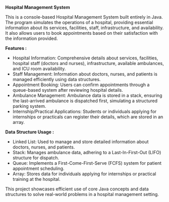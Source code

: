 <b> Hospital Management System </b>

<p>This is a console-based Hospital Management System built entirely in Java. The program simulates the operations of a hospital, providing essential information about its services, facilities, staff, infrastructure, and availability. It also allows users to book appointments based on their satisfaction with the information provided.</p>

<b>Features :</b>
<ul>
<li>Hospital Information: Comprehensive details about services, facilities, hospital staff (doctors and nurses), infrastructure, available ambulances, and ICU room availability.</li>
<li>Staff Management: Information about doctors, nurses, and patients is managed efficiently using data structures.</li>
<li>Appointment Booking: Users can confirm appointments through a queue-based system after reviewing hospital details.</li>
<li>Ambulance Management: Ambulance data is stored in a stack, ensuring the last-arrived ambulance is dispatched first, simulating a structured parking system.</li>
<li>Internship/Practical Applications: Students or individuals applying for internships or practicals can register their details, which are stored in an array.</li>
</ul>

<b>Data Structure Usage :</b>
<ul>
<li>Linked List: Used to manage and store detailed information about doctors, nurses, and patients.</li>
<li>Stack: Manages ambulance data, adhering to a Last-In-First-Out (LIFO) structure for dispatch.</li>
<li>Queue: Implements a First-Come-First-Serve (FCFS) system for patient appointment scheduling.</li>
<li>Array: Stores data for individuals applying for internships or practical training at the hospital.</li>
</ul>
This project showcases efficient use of core Java concepts and data structures to solve real-world problems in a hospital management setting.







